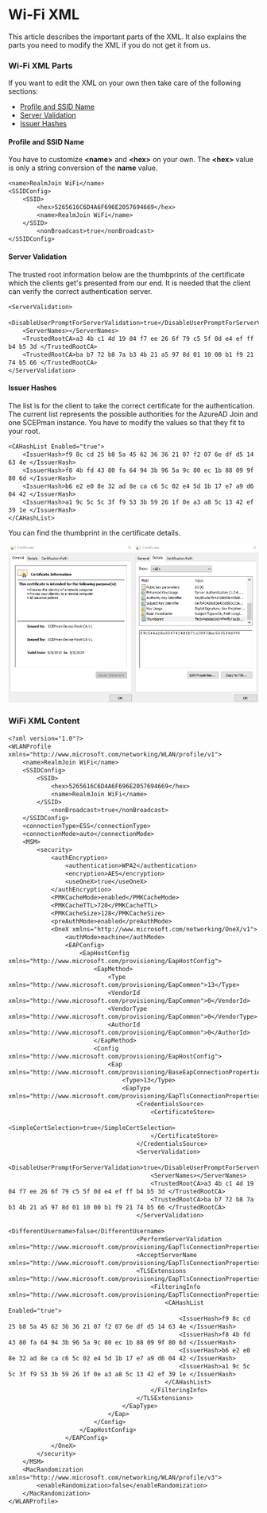 # Wi-Fi XML

This article describes the important parts of the XML. It also explains the parts you need to modify the XML if you do not get it from us.

### Wi-Fi XML Parts

If you want to edit the XML on your own then take care of the following sections:

* [Profile and SSID Name](wifi-xml.md#profile-and-ssid-name)
* [Server Validation](wifi-xml.md#server-validation)
* [Issuer Hashes](wifi-xml.md#issuer-hashes)

#### Profile and SSID Name

You have to customize **&lt;name&gt;** and **&lt;hex&gt;**  on your own. The **&lt;hex&gt;** value is only a string conversion of the **name** value.

```text
<name>RealmJoin WiFi</name>
<SSIDConfig>
    <SSID>
        <hex>5265616C6D4A6F696E2057694669</hex>
        <name>RealmJoin WiFi</name>
    </SSID>
		<nonBroadcast>true</nonBroadcast>
</SSIDConfig>
```

#### Server Validation

The trusted root information below are the thumbprints of the certificate which the clients get's presented from our end. It is needed that the client can verify the correct authentication server. 

```text
<ServerValidation>
    <DisableUserPromptForServerValidation>true</DisableUserPromptForServerValidation>
    <ServerNames></ServerNames>
    <TrustedRootCA>a3 4b c1 4d 19 04 f7 ee 26 6f 79 c5 5f 0d e4 ef ff b4 b5 3d </TrustedRootCA>
    <TrustedRootCA>ba b7 72 b8 7a b3 4b 21 a5 97 8d 01 10 00 b1 f9 21 74 b5 66 </TrustedRootCA>
</ServerValidation>
```

#### Issuer Hashes

The list is for the client to take the correct certificate for the authentication. The current list represents the possible authorities for the AzureAD Join and one SCEPman instance. You have to modify the values so that they fit to your root. 

```text
<CAHashList Enabled="true">
    <IssuerHash>f9 8c cd 25 b8 5a 45 62 36 36 21 07 f2 07 6e df d5 14 63 4e </IssuerHash>
    <IssuerHash>f8 4b fd 43 80 fa 64 94 3b 96 5a 9c 80 ec 1b 88 09 9f 80 6d </IssuerHash>
    <IssuerHash>b6 e2 e0 8e 32 ad 8e ca c6 5c 02 e4 5d 1b 17 e7 a9 d6 04 42 </IssuerHash>
    <IssuerHash>a1 9c 5c 5c 3f f9 53 3b 59 26 1f 0e a3 a8 5c 13 42 ef 39 1e </IssuerHash>
</CAHashList>
```

You can find the thumbprint in the certificate details.

![](../../../.gitbook/assets/image%20%2814%29.png)

### WiFi XML Content 

```text
<?xml version="1.0"?>
<WLANProfile xmlns="http://www.microsoft.com/networking/WLAN/profile/v1">
    <name>RealmJoin WiFi</name>
    <SSIDConfig>
        <SSID>
            <hex>5265616C6D4A6F696E2057694669</hex>
            <name>RealmJoin WiFi</name>
        </SSID>
		    <nonBroadcast>true</nonBroadcast>
    </SSIDConfig>
    <connectionType>ESS</connectionType>
    <connectionMode>auto</connectionMode>
    <MSM>
        <security>
            <authEncryption>
                <authentication>WPA2</authentication>
                <encryption>AES</encryption>
                <useOneX>true</useOneX>
            </authEncryption>
            <PMKCacheMode>enabled</PMKCacheMode>
            <PMKCacheTTL>720</PMKCacheTTL>
            <PMKCacheSize>128</PMKCacheSize>
            <preAuthMode>enabled</preAuthMode>
            <OneX xmlns="http://www.microsoft.com/networking/OneX/v1">
                <authMode>machine</authMode>
                <EAPConfig>
                    <EapHostConfig xmlns="http://www.microsoft.com/provisioning/EapHostConfig">
                        <EapMethod>
                            <Type xmlns="http://www.microsoft.com/provisioning/EapCommon">13</Type>
                            <VendorId xmlns="http://www.microsoft.com/provisioning/EapCommon">0</VendorId>
                            <VendorType xmlns="http://www.microsoft.com/provisioning/EapCommon">0</VendorType>
                            <AuthorId xmlns="http://www.microsoft.com/provisioning/EapCommon">0</AuthorId>
                        </EapMethod>
                        <Config xmlns="http://www.microsoft.com/provisioning/EapHostConfig">
                            <Eap xmlns="http://www.microsoft.com/provisioning/BaseEapConnectionPropertiesV1">
                                <Type>13</Type>
                                <EapType xmlns="http://www.microsoft.com/provisioning/EapTlsConnectionPropertiesV1">
                                    <CredentialsSource>
                                        <CertificateStore>
                                            <SimpleCertSelection>true</SimpleCertSelection>
                                        </CertificateStore>
                                    </CredentialsSource>
                                    <ServerValidation>
                                        <DisableUserPromptForServerValidation>true</DisableUserPromptForServerValidation>
                                        <ServerNames></ServerNames>
                                        <TrustedRootCA>a3 4b c1 4d 19 04 f7 ee 26 6f 79 c5 5f 0d e4 ef ff b4 b5 3d </TrustedRootCA>
                                        <TrustedRootCA>ba b7 72 b8 7a b3 4b 21 a5 97 8d 01 10 00 b1 f9 21 74 b5 66 </TrustedRootCA>
                                    </ServerValidation>
                                    <DifferentUsername>false</DifferentUsername>
                                    <PerformServerValidation xmlns="http://www.microsoft.com/provisioning/EapTlsConnectionPropertiesV2">true</PerformServerValidation>
                                    <AcceptServerName xmlns="http://www.microsoft.com/provisioning/EapTlsConnectionPropertiesV2">false</AcceptServerName>
                                    <TLSExtensions xmlns="http://www.microsoft.com/provisioning/EapTlsConnectionPropertiesV2">
                                        <FilteringInfo xmlns="http://www.microsoft.com/provisioning/EapTlsConnectionPropertiesV3">
                                            <CAHashList Enabled="true">
                                                <IssuerHash>f9 8c cd 25 b8 5a 45 62 36 36 21 07 f2 07 6e df d5 14 63 4e </IssuerHash>
                                                <IssuerHash>f8 4b fd 43 80 fa 64 94 3b 96 5a 9c 80 ec 1b 88 09 9f 80 6d </IssuerHash>
                                                <IssuerHash>b6 e2 e0 8e 32 ad 8e ca c6 5c 02 e4 5d 1b 17 e7 a9 d6 04 42 </IssuerHash>
                                                <IssuerHash>a1 9c 5c 5c 3f f9 53 3b 59 26 1f 0e a3 a8 5c 13 42 ef 39 1e </IssuerHash>
                                            </CAHashList>
                                        </FilteringInfo>
                                    </TLSExtensions>
                                </EapType>
                            </Eap>
                        </Config>
                    </EapHostConfig>
                </EAPConfig>
            </OneX>
        </security>
    </MSM>
    <MacRandomization xmlns="http://www.microsoft.com/networking/WLAN/profile/v3">
        <enableRandomization>false</enableRandomization>
    </MacRandomization>
</WLANProfile>
```

